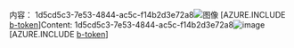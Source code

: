 <span data-ttu-id="e2667-101">内容： 1d5cd5c3-7e53-4844-ac5c-f14b2d3e72a8![图像](f957f353-e3e1-4a96-a6f2-51d66a610ded.png)
[AZURE.INCLUDE [b-token](69d6e97d-507c-4290-a0a7-1dcab5029c0b.md)]</span><span class="sxs-lookup"><span data-stu-id="e2667-101">Content: 1d5cd5c3-7e53-4844-ac5c-f14b2d3e72a8![image](f957f353-e3e1-4a96-a6f2-51d66a610ded.png)
[AZURE.INCLUDE [b-token](69d6e97d-507c-4290-a0a7-1dcab5029c0b.md)]</span></span>

